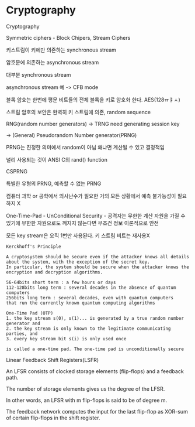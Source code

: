 # Cryptography
Cryptography

Symmetric ciphers - Block Chipers, Stream Ciphers

키스트림이 키에만 의존하는 synchronous stream

암호문에 의존하는 asynchronous stream

대부분 synchronous stream

asynchronous stream 예 -> CFB mode

블록 암호는 한번에 평문 비트들의 전체 블록을 키로 암호화 한다. AES(128ㅠㅑㅅ)

스트림 암호의 보안은 완벽히 키 스트림에 의존, random sequence

RNG(random number generators) -> TRNG need generating session key

-> (General) Pseudorandom Number generator(PRNG)

PRNG는 진정한 의미에서 random이 아님 왜냐면 계산될 수 있고 결정적임

널리 사용되는 것이 ANSI C의 rand() function

CSPRNG

특별한 유형의 PRNG, 예측할 수 없는 PRNG

컴퓨터 과학 or 공학에서 의사난수가 필요한 거의 모든 상황에서 예측 불가능성이 필요하지 X

One-Time-Pad - UnConditional Security - 공격자는 무한한 계산 자원을 가질 수 있기에 무한한 자원으로도 깨지지 않는다면 무조건 정보 이론적으로 안전

모든 key stream은 오직 1번만 사용된다. 키 스트림 비트는 재사용X

```
Kerckhoff's Principle

A cryptosystem should be secure even if the attacker knows all details about the system, with the exception of the secret key.
In particular, the system should be secure when the attacker knows the encryption and decryption algorithms.
```

```
56-64bits short term : a few hours or days
112-128bits long term : several decades in the absence of quantum computers
256bits long term : several decades, even with quantum computers
that run the currently known quantum computing algorithms
```

```
One-Time Pad (OTP)
1. the key stream s(0), s(1)... is generated by a true random number generator and
2. the key stream is only known to the legitimate communicating parties, and
3. every key stream bit s(i) is only used once

is called a one-time pad. The one-time pad is unconditionally secure
```

Linear Feedback Shift Registers(LSFR)

An LFSR consists of clocked storage elements (flip-flops) and a feedback path.

The number of storage elements gives us the degree of the LFSR.

In other words, an LFSR with m flip-flops is said to be of degree m.

The feedback network computes the input for the last flip-flop as XOR-sum of certain flip-flops in the shift register.

